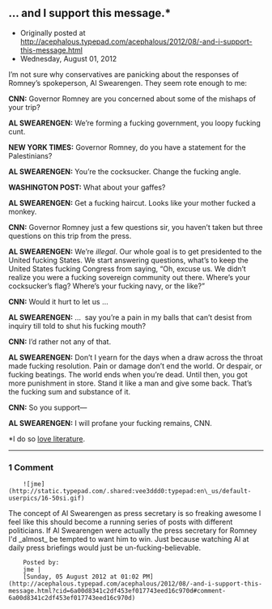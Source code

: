 ## … and I support this message.*

 * Originally posted at http://acephalous.typepad.com/acephalous/2012/08/-and-i-support-this-message.html
 * Wednesday, August 01, 2012



I’m not sure why conservatives are panicking about the responses of  Romney’s spokeperson, Al Swearengen. They seem rote enough to me:

**CNN:** Governor Romney are you concerned about some of the mishaps of your trip?

**AL SWEARENGEN:** We’re forming a fucking government, you loopy fucking cunt.

**NEW YORK TIMES:** Governor Romney, do you have a statement for the Palestinians?

**AL SWEARENGEN:** You’re the cocksucker. Change the fucking angle.

**WASHINGTON POST:** What about your gaffes?

**AL SWEARENGEN:** Get a fucking haircut. Looks like your mother fucked a monkey.

**CNN:** Governor Romney just a few questions sir, you haven’t taken but three questions on this trip from the press.

**AL SWEARENGEN:** We’re _illegal_. Our whole  goal is to get presidented to the United fucking States. We start  answering questions, what’s to keep the United States fucking Congress  from saying, “Oh, excuse us. We didn’t realize you were a fucking  sovereign community out there. Where’s your cocksucker’s flag? Where’s  your fucking navy, or the like?”

**CNN:** Would it hurt to let us …

**AL SWEARENGEN:** …  say you’re a pain in my balls that can’t desist from inquiry till told to shut his fucking mouth?

**CNN:** I’d rather not any of that.

**AL SWEARENGEN:** Don’t I yearn for the days when a  draw across the throat made fucking resolution. Pain or damage don’t end  the world. Or despair, or fucking beatings. The world ends when you’re  dead. Until then, you got more punishment in store. Stand it like a man  and give some back. That’s the fucking sum and substance of it.

**CNN:** So you support—

**AL SWEARENGEN:** I will profane your fucking remains, CNN.

\*I do so [love literature](http://acephalous.typepad.com/acephalous/2006/08/deadwood\_and\_to.html).

		

* * *

### 1 Comment 

		

                
[]()

	

		![jme](http://static.typepad.com/.shared:vee3ddd0:typepad:en\_us/default-userpics/16-50si.gif)
	

	

		

The concept of Al Swearengen as press secretary is so freaking awesome I feel like this should become a running series of posts with different politicians. If Al Swearengen were actually the press secretary for Romney I'd \_almost\_ be tempted to want him to win. Just because watching Al at daily press briefings would just be un-fucking-believable.

	

		Posted by:
		jme |
		[Sunday, 05 August 2012 at 01:02 PM](http://acephalous.typepad.com/acephalous/2012/08/-and-i-support-this-message.html?cid=6a00d8341c2df453ef017743eed16c970d#comment-6a00d8341c2df453ef017743eed16c970d)

		

        